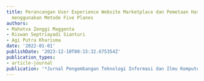 ```yaml
---
title: Perancangan User Experience Website Marketplace dan Pemetaan Hasil Pertanian
  menggunakan Metode Five Planes
authors:
- Mahatva Zenggi Maggenta
- Riswan Septriayadi Sianturi
- Agi Putra Kharisma
date: '2022-01-01'
publishDate: '2023-12-10T00:15:32.675354Z'
publication_types:
- article-journal
publication: '*Jurnal Pengembangan Teknologi Informasi dan Ilmu Komputer*'
---
```

